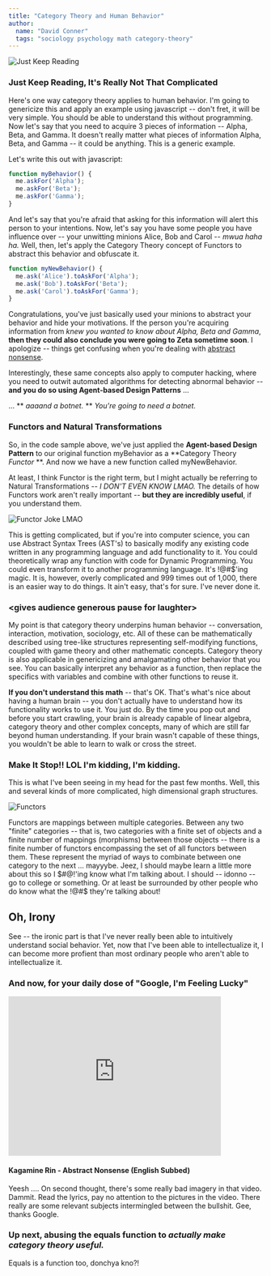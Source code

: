 ```yaml
---
title: "Category Theory and Human Behavior"
author:
  name: "David Conner"
  tags: "sociology psychology math category-theory"
---
```


![Just Keep Reading](/img/posts/2015-02-22-category-theory-and-human-behavior/monoidal-functor.png)

### Just Keep Reading, It's Really Not That Complicated

Here's one way category theory applies to human behavior.  I'm going to genericize this and apply an example using javascript -- don't fret, it will be very simple.  You should be able to understand this without programming.  Now let's say that you need to acquire 3 pieces of information -- Alpha, Beta, and Gamma.  It doesn't really matter what pieces of information Alpha, Beta, and Gamma -- it could be anything.  This is a generic example.  

Let's write this out with javascript:

```javascript
function myBehavior() {
  me.askFor('Alpha');
  me.askFor('Beta');
  me.askFor('Gamma');
}
```

And let's say that you're afraid that asking for this information will alert this person to your intentions.  Now, let's say you have some people you have influence over -- your unwitting minions Alice, Bob and Carol -- *mwua haha ha.*  Well, then, let's apply the Category Theory concept of Functors to abstract this behavior and obfuscate it.

```javascript
function myNewBehavior() {
  me.ask('Alice').toAskFor('Alpha');
  me.ask('Bob').toAskFor('Beta');
  me.ask('Carol').toAskFor('Gamma');
}
```

Congratulations, you've just basically used your minions to abstract your behavior and hide your motivations.  If the person you're acquiring information from *knew you wanted to know about Alpha, Beta and Gamma*, **then they could also conclude you were going to Zeta sometime soon**.  I apologize -- things get confusing when you're dealing with [abstract nonsense](http://en.wikipedia.org/wiki/Abstract_nonsense).  

Interestingly, these same concepts also apply to computer hacking, where you need to outwit automated algorithms for detecting abnormal behavior -- **and you do so using Agent-based Design Patterns** ...

... ** *aaaand a botnet.* **  *You're going to need a botnet.*

### Functors and Natural Transformations

So, in the code sample above, we've just applied the **Agent-based Design Pattern** to our original function myBehavior as a **Category Theory *Functor* **.  And now we have a new function called myNewBehavior.  

At least, I think Functor is the right term, but I might actually be referring to Natural Transformations -- *I DON'T EVEN KNOW LMAO.*  The details of how Functors work aren't really important -- **but they are incredibly useful**, if you understand them.  

![Functor Joke LMAO](/img/posts/2015-02-22-category-theory-and-human-behavior/functor-joke.jpg)

This is getting complicated, but if you're into computer science, you can use Abstract Syntax Trees (AST's) to basically modify any existing code written in any programming language and add functionality to it.  You could theoretically wrap any function with code for Dynamic Programming.  You could even transform it to another programming language.  It's !@#$'ing magic.  It is, however, overly complicated and 999 times out of 1,000, there is an easier way to do things.  It ain't easy, that's for sure.  I've never done it.

### &lt;gives audience generous pause for laughter&gt;

My point is that category theory underpins human behavior -- conversation, interaction, motivation, sociology, etc.  All of these can be mathematically described using tree-like structures representing self-modifying functions, coupled with game theory and other mathematic concepts.  Category theory is also applicable in genericizing and amalgamating other behavior that you see.  You can basically interpret any behavior as a function, then replace the specifics with variables and combine with other functions to reuse it.

**If you don't understand this math** -- that's OK.  That's what's nice about having a human brain -- you don't actually have to understand how its functionality works to use it.  You just do.  By the time you pop out and before you start crawling, your brain is already capable of linear algebra, category theory and other complex concepts, many of which are still far beyond human understanding.  If your brain wasn't capable of these things, you wouldn't be able to learn to walk or cross the street.

### Make It Stop!!  LOL I'm kidding, I'm kidding.

This is what I've been seeing in my head for the past few months.  Well, this and several kinds of more complicated, high dimensional graph structures.  

![Functors](/img/posts/2015-02-22-category-theory-and-human-behavior/functor.jpg)

Functors are mappings between multiple categories.  Between any two "finite" categories -- that is, two categories with a finite set of objects and a finite number of mappings (morphisms) between those objects -- there is a finite number of functors encompassing the set of all functors between them.  These represent the myriad of ways to combinate between one category to the next ... mayyybe.  Jeez, I should maybe learn a little more about this so I $#@!'ing know what I'm talking about.  I should -- idonno -- go to college or something.  Or at least be surrounded by other people who do know what the !@#$ they're talking about!

## Oh, Irony

See -- the ironic part is that I've never really been able to intuitively understand social behavior.  Yet, now that I've been able to intellectualize it, I can become more profient than most ordinary people who aren't able to intellectualize it.

### And now, for your daily dose of "Google, I'm Feeling Lucky"

<iframe width="420" height="315" src="https://www.youtube.com/embed/vJVZAvrg-ts" frameborder="0" allowfullscreen></iframe>

#### Kagamine Rin - Abstract Nonsense (English Subbed)

Yeesh .... On second thought, there's some really bad imagery in that video.  Dammit.  Read the lyrics, pay no attention to the pictures in the video.  There really are some relevant subjects intermingled between the bullshit.  Gee, thanks Google.

### Up next, abusing the equals function to *actually make category theory useful.*

Equals is a function too, donchya kno?! 

